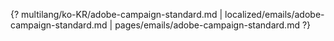 {? multilang/ko-KR/adobe-campaign-standard.md | localized/emails/adobe-campaign-standard.md | pages/emails/adobe-campaign-standard.md ?}
